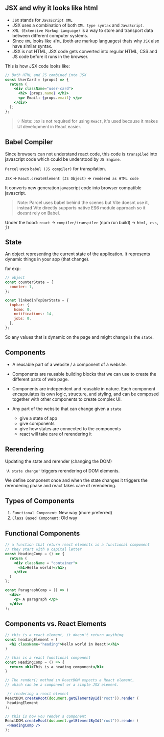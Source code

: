 ## JSX and why it looks like html

- `JSX` stands for `JavaScript XML`
- JSX uses a combination of both `XML type syntax` and `JavaScript`.
- `XML (Extensive Markup Language)` is a way to store and transport data between different computer systems.
- Since `XML` looks like `HTML` (both are markup languages) thats why `JSX` also have similar syntax.
- JSX is not HTML, JSX code gets converted into regular HTML, CSS and JS code before it runs in the browser.

This is how JSX code looks like:

```jsx
// Both HTML and JS combined into JSX
const UserCard = (props) => {
  return (
    <div className="user-card">
      <h2> {props.name} </h2>
      <p> Email: {props.email} </p>
    </div>
  );
};
```

> 💡 Note: `JSX` is not required for using `React`, it's used because it makes UI development in React easier.

## Babel Compiler

Since browsers can not understand react code, this code is `transpiled` into javascript code which could be understood by `JS Engine`.

`Parcel` uses `babel (JS compiler)` for transpilation.

`JSX` => `React.createElement (JS Object)` => `rendered as HTML code`

It converts new generation javascript code into browser compatible javascript.

> Note: Parcel uses babel behind the scenes but Vite doesnt use it, instead Vite directly supports native ES6 module approach so it doesnt rely on Babel.

Under the hood: `react` -> `compiler/transpiler` (npm run build) -> `html, css, js`

## State

An object representing the current state of the application. It represents dynamic things in your app (that change).

for exp:

```js
// object
const counterState = {
  counter: 1,
};

const linkedinTopBarState = {
  topbar: {
    home: 0,
    notifications: 14,
    jobs: 0,
  },
};
```

So any values that is dynamic on the page and might change is the `state`.

## Components

- A reusable part of a website / a component of a website.

- Components are reusable building blocks that we can use to create the different parts of web page.

- Components are independent and reusable in nature. Each component encapsulates its own logic, structure, and styling, and can be composed together with other components to create complex UI.

- Any part of the website that can change given a `state`
  - give a state of app
  - give components
  - give how states are connected to the components
  - react will take care of rerendering it

## Rerendering

Updating the state and rerender (changing the DOM)

`'A state change'` triggers rerendering of DOM elements.

We define component once and when the state changes it triggers the rerendering phase and react takes care of rerendering.

## Types of Components

1. `Functional Component`: New way (more preferred)
2. `Class Based Component`: Old way

## Functional Components

```jsx
// a function that return react elements is a functional component
// they start with a capital letter
const HeadingComp = () => {
  return (
    <div className = "container">
      <h1>Hello world!</h1>;
    </div>
  )
};

const ParagraphComp = () => (
  <div>
    <p> A paragraph </p>
  </div>
);

```

## Components vs. React Elements
```jsx
// this is a react element, it doesn't return anything
const headingElement = (
  <h1 className="heading">Hello world in React!</h1>
)

// this is a react functional component
const HeadingComp = () => {
  return <h1>This is a heading component</h1>
}

// The render() method in ReactDOM expects a React element, 
// which can be a component or a simple JSX element.

 // rendering a react element 
ReactDOM.createRoot(document.getElementById("root")).render (
 headingElement
);

// this is how you render a component
ReactDOM.createRoot(document.getElementById("root")).render (
 <HeadingComp />
);

```
